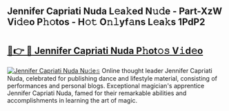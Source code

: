 ## Jennifer Capriati Nuda L𝚎a𝚔ed N𝚞𝚍e - Part-XzW Vi𝚍𝚎o P𝚑𝚘tos - H𝚘𝚝 O𝚗𝚕yf𝚊ns L𝚎a𝚔s 1PdP2

# <h2><a href="http://kfcctrg.oniu.top/?m=Jennifer+Capriati+Nuda">🔗👉 🔴 Jennifer Capriati Nuda P𝚑ot𝚘𝚜 V𝚒d𝚎o</a></h2>

[![Jennifer Capriati Nuda Nu𝚍e𝚜](https://i.imgur.com/0qMVB7G.gif)](http://kfcctrg.oniu.top/?m=Jennifer+Capriati+Nuda)
Online thought leader Jennifer Capriati Nuda, celebrated for publishing dance and lifestyle material, consisting of performances and personal blogs. Exceptional magician's apprentice Jennifer Capriati Nuda, famed for their remarkable abilities and accomplishments in learning the art of magic.  
